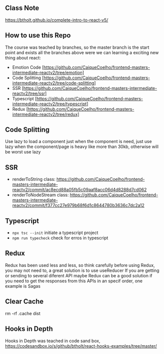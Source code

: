 ## Class Note

https://btholt.github.io/complete-intro-to-react-v5/

## How to use this Repo

The course was teached by branches, so the master branch is the start point and exists all the branches above were we can learning a exciting new
thing about react:

- Emotion Code [https://github.com/CaiqueCoelho/frontend-masters-intermediate-reactv2/tree/emotion]
- Code Splitting [https://github.com/CaiqueCoelho/frontend-masters-intermediate-reactv2/tree/code-splitting]
- SSR [https://github.com/CaiqueCoelho/frontend-masters-intermediate-reactv2/tree/ssr]
- Typescript [https://github.com/CaiqueCoelho/frontend-masters-intermediate-reactv2/tree/typescript]
- Redux [https://github.com/CaiqueCoelho/frontend-masters-intermediate-reactv2/tree/redux]

## Code Splitting

Use lazy to load a component just when the component is need, just use lazy when the component/page is heavy like more
than 30kb, otherwise will be worst use lazy

## SSR

- renderToString class: https://github.com/CaiqueCoelho/frontend-masters-intermediate-reactv2/commit/ac8ecd88a05fb5c09aaf8acc06d4d8288d7cd062
- renderToNodeStream class: https://github.com/CaiqueCoelho/frontend-masters-intermediate-reactv2/commit/f377cc27e979b68f6d1c8644780b3636c7dc2a12

## Typescript

- `npx tsc --init` initiate a typescript project
- `npm run typecheck` check for erros in typescript

## Redux

Redux has been used less and less, so think carefully before using Redux, you may not need to, a great solution is to use useReducer
If you are getting or sending to several diferent API maybe Redux can be a good solution if you need to get the responses from this
APIs in an specif order, one example is Sagas

## Clear Cache

rm -rf .cache dist

## Hooks in Depth

Hooks in Depth was teached in code sand box, https://codesandbox.io/s/github/btholt/react-hooks-examples/tree/master/
